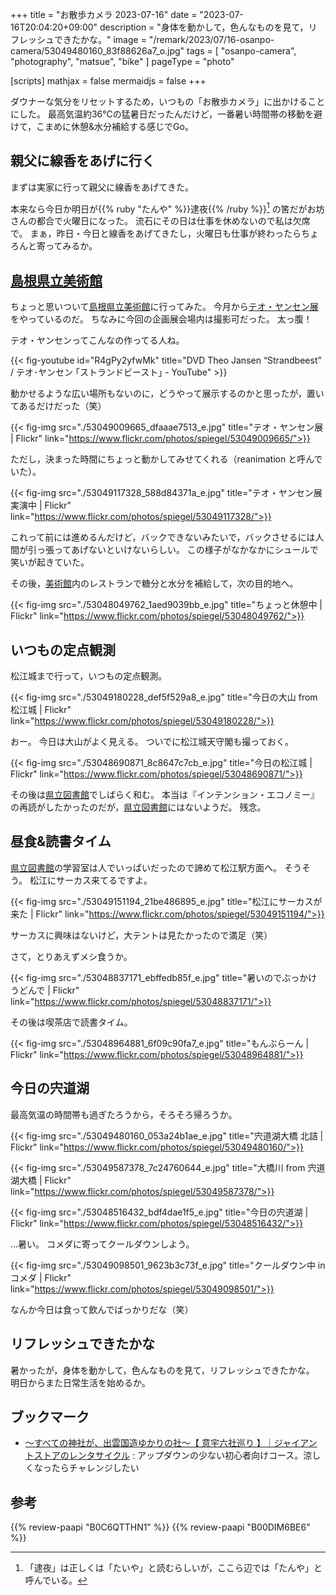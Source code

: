+++
title = "お散歩カメラ 2023-07-16"
date =  "2023-07-16T20:04:20+09:00"
description = "身体を動かして，色んなものを見て，リフレッシュできたかな。"
image = "/remark/2023/07/16-osanpo-camera/53049480160_83f88626a7_o.jpg"
tags = [ "osanpo-camera", "photography", "matsue", "bike" ]
pageType = "photo"

[scripts]
  mathjax = false
  mermaidjs = false
+++

ダウナーな気分をリセットするため，いつもの「お散歩カメラ」に出かけることにした。
最高気温約36℃の猛暑日だったんだけど，一番暑い時間帯の移動を避けて，こまめに休憩&水分補給する感じでGo。

## 親父に線香をあげに行く

まずは実家に行って親父に線香をあげてきた。

本来なら今日か明日が{{% ruby "たんや" %}}逮夜{{% /ruby %}}[^t1] の筈だがお坊さんの都合で火曜日になった。
流石にその日は仕事を休めないので私は欠席で。
まぁ，昨日・今日と線香をあげてきたし，火曜日も仕事が終わったらちょろんと寄ってみるか。

[^t1]: 「逮夜」は正しくは「たいや」と読むらしいが，ここら辺では「たんや」と呼んでいる。

## [島根県立美術館]

ちょっと思いついて[島根県立美術館]に行ってみた。
今月から[テオ・ヤンセン展](https://www.shimane-art-museum.jp/exhibition/000512.html "テオ・ヤンセン展 | 企画展 | 島根県立美術館")をやっているのだ。
ちなみに今回の企画展会場内は撮影可だった。
太っ腹！

テオ・ヤンセンってこんなの作ってる人ね。

{{< fig-youtube id="R4gPy2yfwMk" title="DVD Theo Jansen “Strandbeest” / テオ･ヤンセン ｢ストランドビースト｣ - YouTube" >}}

動かせるような広い場所もないのに，どうやって展示するのかと思ったが，置いてあるだけだった（笑）

{{< fig-img src="./53049009665_dfaaae7513_e.jpg" title="テオ・ヤンセン展 | Flickr" link="https://www.flickr.com/photos/spiegel/53049009665/">}}

ただし，決まった時間にちょっと動かしてみせてくれる（reanimation と呼んでいた）。

{{< fig-img src="./53049117328_588d84371a_e.jpg" title="テオ・ヤンセン展 実演中 | Flickr" link="https://www.flickr.com/photos/spiegel/53049117328/">}}

これって前には進めるんだけど，バックできないみたいで，バックさせるには人間が引っ張ってあげないといけないらしい。
この様子がなかなかにシュールで笑いが起きていた。

その後，[美術館][島根県立美術館]内のレストランで糖分と水分を補給して，次の目的地へ。

{{< fig-img src="./53048049762_1aed9039bb_e.jpg" title="ちょっと休憩中 | Flickr" link="https://www.flickr.com/photos/spiegel/53048049762/">}}

## いつもの定点観測

松江城まで行って，いつもの定点観測。

{{< fig-img src="./53049180228_def5f529a8_e.jpg" title="今日の大山 from 松江城 | Flickr" link="https://www.flickr.com/photos/spiegel/53049180228/">}}

おー。
今日は大山がよく見える。
ついでに松江城天守閣も撮っておく。

{{< fig-img src="./53048690871_8c8647c7cb_e.jpg" title="今日の松江城 | Flickr" link="https://www.flickr.com/photos/spiegel/53048690871/">}}

その後は[県立図書館][島根県立図書館]でしばらく和む。
本当は『インテンション・エコノミー』の再読がしたかったのだが，[県立図書館][島根県立図書館]にはないようだ。
残念。

## 昼食&読書タイム

[県立図書館][島根県立図書館]の学習室は人でいっぱいだったので諦めて松江駅方面へ。
そうそう。
松江にサーカス来てるですよ。

{{< fig-img src="./53049151194_21be486895_e.jpg" title="松江にサーカスが来た | Flickr" link="https://www.flickr.com/photos/spiegel/53049151194/">}}

サーカスに興味はないけど，大テントは見たかったので満足（笑）

さて，とりあえずメシ食うか。

{{< fig-img src="./53048837171_ebffedb85f_e.jpg" title="暑いのでぶっかけうどんで | Flickr" link="https://www.flickr.com/photos/spiegel/53048837171/">}}

その後は喫茶店で読書タイム。

{{< fig-img src="./53048964881_6f09c90fa7_e.jpg" title="もんぶらーん | Flickr" link="https://www.flickr.com/photos/spiegel/53048964881/">}}

## 今日の宍道湖

最高気温の時間帯も過ぎたろうから，そろそろ帰ろうか。

{{< fig-img src="./53049480160_053a24b1ae_e.jpg" title="宍道湖大橋 北詰 | Flickr" link="https://www.flickr.com/photos/spiegel/53049480160/">}}

{{< fig-img src="./53049587378_7c24760644_e.jpg" title="大橋川 from 宍道湖大橋 | Flickr" link="https://www.flickr.com/photos/spiegel/53049587378/">}}

{{< fig-img src="./53048516432_bdf4dae1f5_e.jpg" title="今日の宍道湖 | Flickr" link="https://www.flickr.com/photos/spiegel/53048516432/">}}

...暑い。
コメダに寄ってクールダウンしよう。

{{< fig-img src="./53049098501_9623b3c73f_e.jpg" title="クールダウン中 in コメダ | Flickr" link="https://www.flickr.com/photos/spiegel/53049098501/">}}

なんか今日は食って飲んでばっかりだな（笑）

## リフレッシュできたかな

暑かったが，身体を動かして，色んなものを見て，リフレッシュできたかな。
明日からまた日常生活を始めるか。

[島根県立美術館]: https://www.shimane-art-museum.jp/ "SHIMANE ART MUSEUM | 島根県立美術館"
[島根県立図書館]: https://www.library.pref.shimane.lg.jp/

## ブックマーク

- [～すべての神社が、出雲国造ゆかりの社～【 意宇六社巡り 】｜ジャイアントストアのレンタサイクル](https://bicyclerental.jp/area/shimane/6/course/14/) : アップダウンの少ない初心者向けコース。涼しくなったらチャレンジしたい

## 参考

{{% review-paapi "B0C6QTTHN1" %}} <!-- 森口博子 ANISON COVERS -->
{{% review-paapi "B00DIM6BE6" %}} <!-- インテンション・エコノミー -->

